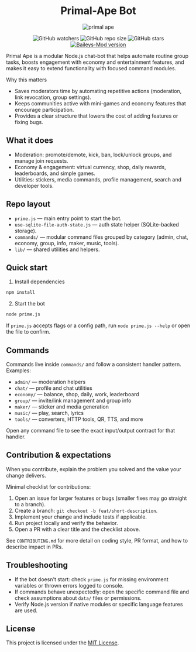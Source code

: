 <div align="center">

# Primal-Ape Bot

![primal ape](./primal.jpeg)

![GitHub watchers](https://img.shields.io/github/watchers/ryanfront/primal-ape?style=social)
![GitHub repo size](https://img.shields.io/github/repo-size/ryanfront/primal-ape)
![GitHub stars](https://img.shields.io/github/stars/ryanfront/primal-ape?style=social)
[![Baileys-Mod version](https://img.shields.io/npm/v/baileys-mod?style=flat)](https://www.npmjs.com/package/baileys-mod)

</div>

Primal Ape is a modular Node.js chat-bot that helps automate routine group tasks, boosts engagement with economy and entertainment features, and makes it easy to extend functionality with focused command modules.

Why this matters

- Saves moderators time by automating repetitive actions (moderation, link revocation, group settings).
- Keeps communities active with mini-games and economy features that encourage participation.
- Provides a clear structure that lowers the cost of adding features or fixing bugs.

## What it does

- Moderation: promote/demote, kick, ban, lock/unlock groups, and manage join requests.
- Economy & engagement: virtual currency, shop, daily rewards, leaderboards, and simple games.
- Utilities: stickers, media commands, profile management, search and developer tools.

## Repo layout

- `prime.js` — main entry point to start the bot.
- `use-sqlite-file-auth-state.js` — auth state helper (SQLite-backed storage).
- `commands/` — modular command files grouped by category (admin, chat, economy, group, info, maker, music, tools).
- `lib/` — shared utilities and helpers.

## Quick start

1. Install dependencies

```cmd
npm install
```

2. Start the bot

```cmd
node prime.js
```

If `prime.js` accepts flags or a config path, run `node prime.js --help` or open the file to confirm.

## Commands

Commands live inside `commands/` and follow a consistent handler pattern. Examples:

- `admin/` — moderation helpers
- `chat/` — profile and chat utilities
- `economy/` — balance, shop, daily, work, leaderboard
- `group/` — invite/link management and group info
- `maker/` — sticker and media generation
- `music/` — play, search, lyrics
- `tools/` — converters, HTTP tools, QR, TTS, and more

Open any command file to see the exact input/output contract for that handler.

## Contribution & expectations

When you contribute, explain the problem you solved and the value your change delivers.

Minimal checklist for contributions:

1. Open an issue for larger features or bugs (smaller fixes may go straight to a branch).
2. Create a branch: `git checkout -b feat/short-description`.
3. Implement your change and include tests if applicable.
4. Run project locally and verify the behavior.
5. Open a PR with a clear title and the checklist above.

See `CONTRIBUTING.md` for more detail on coding style, PR format, and how to describe impact in PRs.

## Troubleshooting

- If the bot doesn't start: check `prime.js` for missing environment variables or thrown errors logged to console.
- If commands behave unexpectedly: open the specific command file and check assumptions about `data/` files or permissions.
- Verify Node.js version if native modules or specific language features are used.

## License

This project is licensed under the [MIT License](LICENSE).
